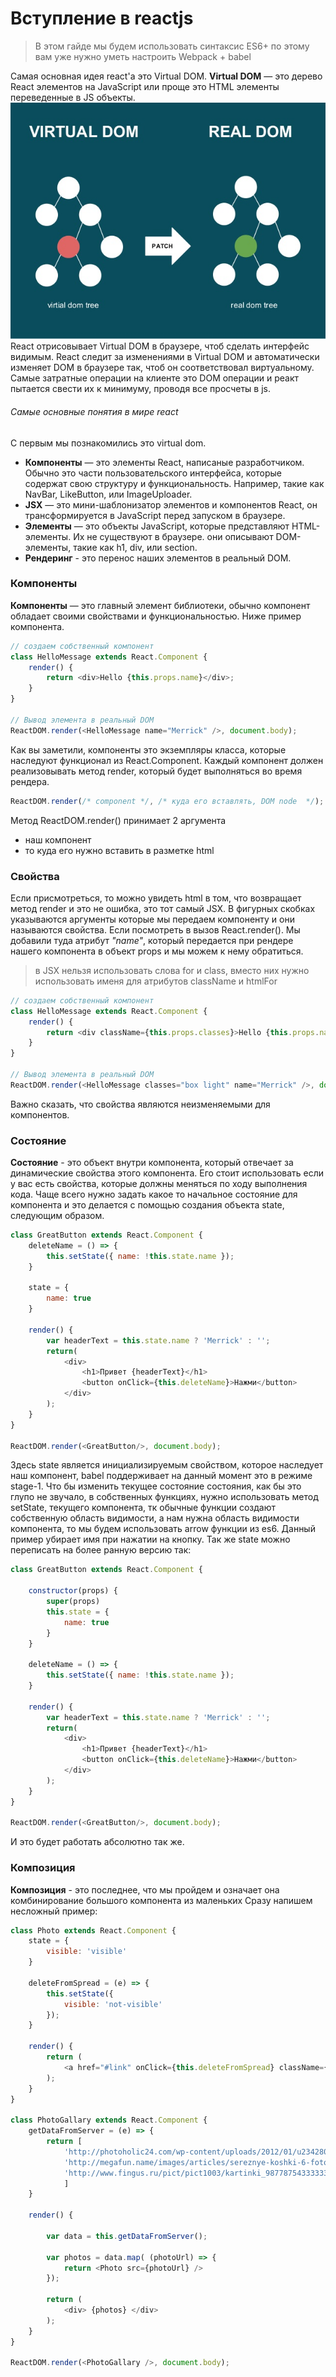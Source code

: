 # Вступление в reactjs
> В этом гайде мы будем использовать синтаксис ES6+
> по этому вам уже нужно уметь настроить Webpack + babel

Самая основная идея react'a это Virtual DOM.
**Virtual DOM** — это дерево React элементов на JavaScript или проще это HTML элементы переведенные в JS объекты.
![Example Virtual DOM](images/virtual_dom.png)
 React отрисовывает Virtual DOM в браузере, чтоб сделать интерфейс видимым. React следит за изменениями в Virtual DOM и автоматически изменяет DOM в браузере так, чтоб он соответствовал виртуальному. Самые затратные операции на клиенте это DOM операции и реакт пытается свести их к минимуму, проводя все просчеты в js. 
###### Самые основные понятия в мире react 
С первым мы познакомились это virtual dom.

- **Компоненты** — это элементы React, написаные разработчиком. Обычно это части пользовательского интерфейса, которые содержат свою структуру и функциональность. Например, такие как NavBar, LikeButton, или ImageUploader.
- **JSX** — это мини-шаблонизатор элементов и компонентов React, он трансформируется в JavaScript перед запуском в браузере.
- **Элементы** — это объекты JavaScript, которые представляют HTML-элементы. Их не существуют в браузере. они описывают DOM-элементы, такие как h1, div, или section.
- **Рендеринг** - это перенос наших элементов в реальный DOM.

### Компоненты
**Компоненты** — это главный элемент библиотеки, обычно компонент обладает своими свойствами и функциональностью. Ниже пример компонента.
```javascript
// создаем собственный компонент
class HelloMessage extends React.Component {
	render() {
		return <div>Hello {this.props.name}</div>;
	}
}

// Вывод элемента в реальный DOM
ReactDOM.render(<HelloMessage name="Merrick" />, document.body);

```
Как вы заметили, компоненты это экземпляры класса, которые наследуют функционал из React.Component. Каждый компонент должен реализовывать метод render, который будет выполняться во время рендера.
```javascript
ReactDOM.render(/* component */, /* куда его вставлять, DOM node  */);
```
Метод ReactDOM.render() принимает 2 аргумента 

- наш компонент
- то куда его нужно вставить в разметке html

### Свойства
Если присмотреться, то можно увидеть html в том, что возвращает метод render и это не ошибка, это тот самый JSX. В фигурных скобках указываются аргументы которые мы передаем компоненту и они называются свойства. Если посмотреть в вызов React.render(). Мы добавили туда атрибут *"name"*, который передается при рендере нашего компонента в объект props и мы можем к нему обратиться. 
> в JSX нельзя использовать слова for и class, вместо них нужно использовать именя для атрибутов className и htmlFor

```javascript
// создаем собственный компонент
class HelloMessage extends React.Component {
	render() {
		return <div className={this.props.classes}>Hello {this.props.name}</div>;
	}
}

// Вывод элемента в реальный DOM
ReactDOM.render(<HelloMessage classes="box light" name="Merrick" />, document.body);

```
Важно сказать, что свойства являются неизменяемыми для компонентов.

### Состояние
**Состояние** - это объект внутри компонента, который отвечает за динамические свойства этого компонента. Его стоит использовать если у вас есть свойства, которые должны меняться по ходу выполнения кода. Чаще всего нужно задать какое то начальное состояние для компонента и это делается с помощью создания объекта state, следующим образом.

```javascript
class GreatButton extends React.Component {
	deleteName = () => {
		this.setState({ name: !this.state.name });
	}

	state = {
		name: true
	}

	render() {
		var headerText = this.state.name ? 'Merrick' : '';
		return(
			<div>
				<h1>Привет {headerText}</h1>
				<button onClick={this.deleteName}>Нажми</button>
			</div>
		);
	}
}

ReactDOM.render(<GreatButton/>, document.body);
```
Здесь state является инициализируемым свойством, которое наследует наш компонент, babel поддерживает на данный момент это в режиме stage-1. Что бы изменить текущее состояние состояния, как бы это глупо не звучало, в собственных функциях, нужно использовать метод setState, текущего компонента, тк обычные функции создают собственную область видимости, а нам нужна область видимости компонента, то мы будем использовать arrow функции из es6. Данный пример убирает имя при нажатии на кнопку.
Так же state можно переписать на более ранную версию так:
```javascript
class GreatButton extends React.Component {

	constructor(props) {
		super(props)
		this.state = {
			name: true
		}
	}

	deleteName = () => {
		this.setState({ name: !this.state.name });
	}

	render() {
		var headerText = this.state.name ? 'Merrick' : '';
		return(
			<div>
				<h1>Привет {headerText}</h1>
				<button onClick={this.deleteName}>Нажми</button>
			</div>
		);
	}
}

ReactDOM.render(<GreatButton/>, document.body);
```
И это будет работать абсолютно так же.

### Композиция
**Композиция** - это последнее, что мы пройдем и означает она комбинирование большого компонента из маленьких
Сразу напишем несложный пример: 
```javascript
class Photo extends React.Component {
	state = {
		visible: 'visible'
	}

	deleteFromSpread = (e) => {
		this.setState({
			visible: 'not-visible'
		});
	}

	render() {
		return (
			<a href="#link" onClick={this.deleteFromSpread} className={this.state.visible}><img src={this.props.src} alt="Test" /></a>
		);
	}
}

class PhotoGallary extends React.Component {
	getDataFromServer = (e) => {
		return [
			'http://photoholic24.com/wp-content/uploads/2012/01/u234280.jpg',
			'http://megafun.name/images/articles/sereznye-koshki-6-foto_1.jpg',
			'http://www.fingus.ru/pict/pict1003/kartinki_987787543333333.jpg'
			]
	}

	render() {

		var data = this.getDataFromServer();
		
		var photos = data.map( (photoUrl) => {
			return <Photo src={photoUrl} />
		});	

		return (
			<div> {photos} </div>
		);
	}
}

ReactDOM.render(<PhotoGallary />, document.body);
```

